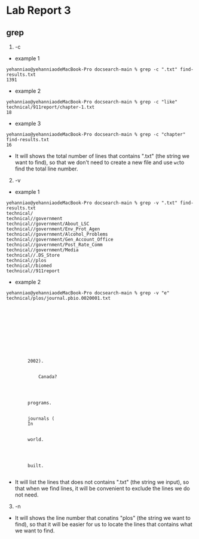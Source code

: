 # Lab Report 3 
## grep
1) -c
- example 1
```
yehanniao@yehanniaodeMacBook-Pro docsearch-main % grep -c ".txt" find-results.txt
1391
```
- example 2
```
yehanniao@yehanniaodeMacBook-Pro docsearch-main % grep -c "like" technical/911report/chapter-1.txt
18
```
- example 3
```
yehanniao@yehanniaodeMacBook-Pro docsearch-main % grep -c "chapter" find-results.txt  
16
```
- It will shows the total number of lines that contains ".txt" (the string we want to find), so that we don't need to create a new file and use `wc`to find the total line number.

2) -v
- example 1
```
yehanniao@yehanniaodeMacBook-Pro docsearch-main % grep -v ".txt" find-results.txt
technical/
technical//government
technical//government/About_LSC
technical//government/Env_Prot_Agen
technical//government/Alcohol_Problems
technical//government/Gen_Account_Office
technical//government/Post_Rate_Comm
technical//government/Media
technical//.DS_Store
technical//plos
technical//biomed
technical//911report
```

- example 2

```
yehanniao@yehanniaodeMacBook-Pro docsearch-main % grep -v "e" technical/plos/journal.pbio.0020001.txt

  
    
      
        
        
          
          
        
      
      
        2002).
        
          
            Canada?
          
        
      
      
        programs.
      
      
        journals (
        In 
      
      
        world.
        
          
          
        
        built.
      
```
- It will list the lines that does not contains ".txt" (the string we input), so that when we find lines, it will be convenient to exclude the lines we do not need.

3) -n

- It will shows the line number that conatins "plos" (the string we want to find), so that it will be easier for us to locate the lines that contains what we want to find.
